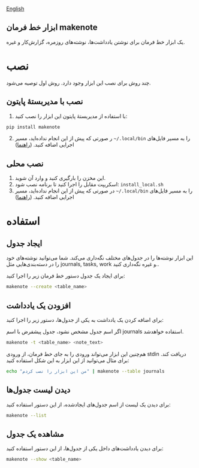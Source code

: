 [English](./README.md)

ابزار خط فرمان makenote
---

یک ابزار خط فرمان برای نوشتن یادداشت‌ها، نوشته‌های روزمره، گزارش‌کار و غیره.

# نصب

چند روش برای نصب این ابزار وجود دارد. روش اول توصیه می‌شود.

## نصب با مدیربستهٔ پایتون
1. با استفاده از مدیربستهٔ پایتون این ابزار را نصب کنید:  
```bash
pip install makenote
```

2. ر صورتی که پیش از این انجام نداده‌اید، مسیر `~/.local/bin` را به مسیر فایل‌های اجرایی اضافه کنید. ([راهنما](https://linuxize.com/post/how-to-add-directory-to-path-in-linux/))

## نصب محلی

1. این مخزن را بارگیری کنید و وارد آن شوید.
2. اسکریپت مقابل را اجرا کنید تا برنامه نصب شود: `install_local.sh`
3. در صورتی که پیش از این انجام نداده‌اید، مسیر `~/.local/bin` را به مسیر فایل‌های اجرایی اضافه کنید. ([راهنما](https://linuxize.com/post/how-to-add-directory-to-path-in-linux/))

<!-- 
### پیش از نصب

پیش از نصب مطمئن باشید نیازمندی‌های برنامه نصب شده‌است.  
این برنامه از sqlite3 استقاده می‌کند. برای نصب آن در سیستم‌های دبیانی از این دستور استفاده کنید:



```bash
apt install sqlite3
```

### نصب

ابتدا این مخزن را کلون کنید:


```bash
git clone 'https://github.com/ekm507/makenote.git'
```

سپس فایل `install.sh` را با دسترسی روت اجرا کنید:

```bash
./install.sh
``` -->

# استفاده

## ایجاد جدول

این ابزار نوشته‌ها را در جدول‌های مختلف نگه‌داری می‌کند. شما می‌توانید نوشته‌های خود را در دسته‌بندی‌هایی مثل journals, tasks, work و غیره نگه‌داری کنید..

برای ایجاد یک جدول دستور خط فرمان زیر را اجرا کنید:



```bash
makenote --create <table_name>
```

## افزودن یک یادداشت

برای اضافه کردن یک یادداشت به یکی از جدول‌ها، دستور زیر را اجرا کنید:

اگر اسم جدول مشخص نشود، جدول پیشفرض با اسم journals استفاده خواهدشد.


```bash
makenote -t <table_name> <note_text>
```

هم‌چنین این ابزار می‌تواند ورودی را به جای خط فرمان، از ورودی stdin دریافت کند. برای مثال می‌توانید از این ابزار به این شکل استفاده کنید:


```bash
echo "من این ابزار را نصب کردم" | makenote --table journals
```


## دیدن لیست جدول‌ها

برای دیدن یک لیست از اسم جدول‌های ایجادشده، از این دستور استفاده کنید:


```bash
makenote --list
```

## مشاهده یک جدول

برای دیدن یادداشت‌های داخل یکی از جدول‌ها، از این دستور استفاده کنید:


```bash
makenote --show <table_name>
```


